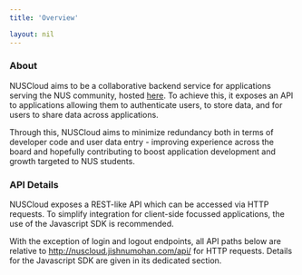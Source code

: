 ```yaml
---
title: 'Overview'

layout: nil
---
```


### About

NUSCloud aims to be a collaborative backend service for applications serving the NUS community, hosted [here](nuscloud.jishnumohan.com). To achieve this, it exposes an API to applications allowing them to authenticate users, to store data, and for users to share data across applications.

Through this, NUSCloud aims to minimize redundancy both in terms of developer code and user data entry - improving experience across the board and hopefully contributing to boost application development and growth targeted to NUS students. 

### API Details

NUSCloud exposes a REST-like API which can be accessed via HTTP requests. To simplify integration for client-side focussed applications, the use of the Javascript SDK is recommended.

With the exception of login and logout endpoints, all API paths below are relative to http://nuscloud.jishnumohan.com/api/ for HTTP requests. Details for the Javascript SDK are given in its dedicated section.
